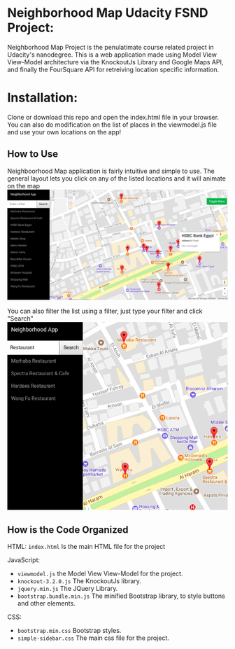 # Neighborhood Map Udacity FSND Project:

Neighborhood Map Project is the penulatimate course related project in Udacity's nanodegree. This is a web application made using Model View View-Model architecture via the KnockoutJs Library and Google Maps API, and finally the FourSquare API for retreiving location specific information.

# Installation:

Clone or download this repo and open the index.html file in your browser. You can also do modification on the list of places in the viewmodel.js file and use your own locations on the app!

## How to Use

Neighboorhood Map application is fairly intuitive and simple to use. The general layout lets you click on any of the listed locations and it will animate on the map
![alt text](https://github.com/AhmedElkashef02/Neighborhood-App/blob/master/assets/general_layout.png)


You can also filter the list using a filter, just type your filter and click "Search"
![alt text](https://github.com/AhmedElkashef02/Neighborhood-App/blob/master/assets/filter.png)


## How is the Code Organized

HTML: `index.html` Is the main HTML file for the project

JavaScript: 
- `viewmodel.js` the Model View View-Model for the project.
- `knockout-3.2.0.js` The KnockoutJs library.
- `jquery.min.js` The JQuery Library.
- `bootstrap.bundle.min.js` The minified Bootstrap library, to style buttons and other elements.

CSS:
- `bootstrap.min.css` Bootstrap styles.
- `simple-sidebar.css` The main css file for the project.

